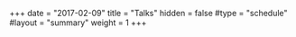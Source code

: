 +++
date = "2017-02-09"
title = "Talks"
hidden = false
#type = "schedule"
#layout = "summary"
weight = 1
+++

